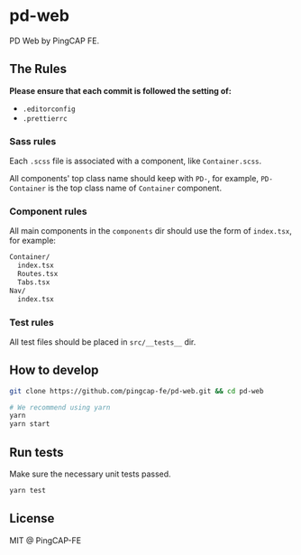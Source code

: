 # pd-web

PD Web by PingCAP FE.

## The Rules

**Please ensure that each commit is followed the setting of:**

- `.editorconfig`
- `.prettierrc`

### Sass rules

Each `.scss` file is associated with a component, like `Container.scss`.

All components' top class name should keep with `PD-`, for example, `PD-Container` is the top class name of `Container` component.

### Component rules

All main components in the `components` dir should use the form of `index.tsx`, for example:

```sh
Container/
  index.tsx
  Routes.tsx
  Tabs.tsx
Nav/
  index.tsx
```

### Test rules

All test files should be placed in `src/__tests__` dir.

## How to develop

```sh
git clone https://github.com/pingcap-fe/pd-web.git && cd pd-web

# We recommend using yarn
yarn
yarn start
```

## Run tests

Make sure the necessary unit tests passed.

```sh
yarn test
```

## License

MIT @ PingCAP-FE
